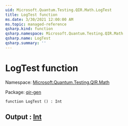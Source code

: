 ```yaml
---
uid: Microsoft.Quantum.Testing.QIR.Math.LogTest
title: LogTest function
ms.date: 3/30/2021 12:00:00 AM
ms.topic: managed-reference
qsharp.kind: function
qsharp.namespace: Microsoft.Quantum.Testing.QIR.Math
qsharp.name: LogTest
qsharp.summary: ''
---
```


# LogTest function

Namespace: [Microsoft.Quantum.Testing.QIR.Math](xref:Microsoft.Quantum.Testing.QIR.Math)

Package: [qir-gen](https://nuget.org/packages/qir-gen)




```qsharp
function LogTest () : Int
```


## Output : [Int](xref:microsoft.quantum.lang-ref.int)

